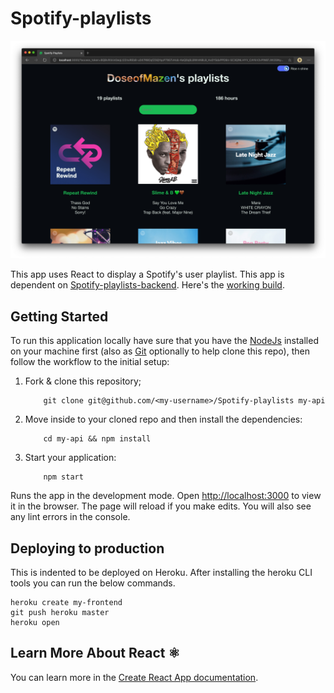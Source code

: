 # Spotify-playlists

![](preview.png)

This app uses React to display a Spotify's user playlist. This app is dependent on [Spotify-playlists-backend](https://shrtm.nu/ILJC). Here's the [working build](https://spotify-playlists-mazen.herokuapp.com/).

## Getting Started

To run this application locally have sure that you have the [NodeJs](https://nodejs.org) installed on your machine first (also as [Git](https://git-scm.com/downloads) optionally to help clone this repo), then follow the workflow to the initial setup:

1. Fork & clone this repository;

   ```terminal
       git clone git@github.com/<my-username>/Spotify-playlists my-api
   ```

2. Move inside to your cloned repo and then install the dependencies:

   ```terminal
       cd my-api && npm install
   ```

3. Start your application:

   ```terminal
       npm start
   ```

Runs the app in the development mode. Open [http://localhost:3000](http://localhost:3000) to view it in the browser. The page will reload if you make edits. You will also see any lint errors in the console.

## Deploying to production

This is indented to be deployed on Heroku. After installing the heroku CLI tools you can run the below commands.

```terminal
heroku create my-frontend
git push heroku master
heroku open
```

## Learn More About React ⚛

You can learn more in the [Create React App documentation](https://facebook.github.io/create-react-app/docs/getting-started).
